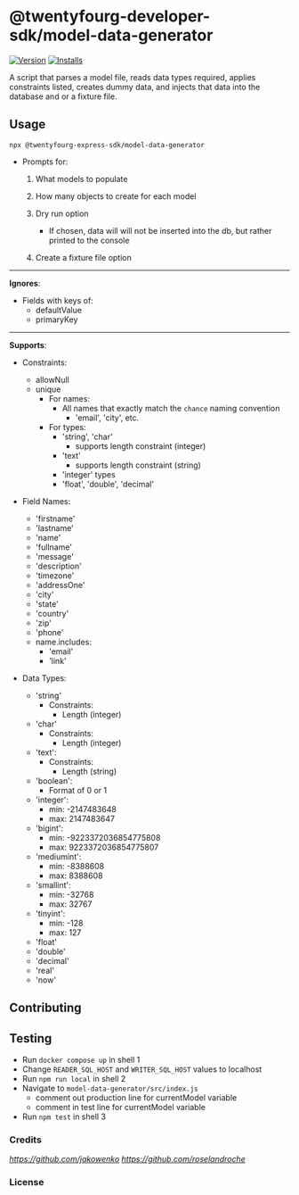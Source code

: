 # @twentyfourg-developer-sdk/model-data-generator

[![Version](https://flat.badgen.net/npm/v/@twentyfourg-developer-sdk/model-data-generator)](https://github.com/twentyfourg/developer-sdk/releases) [![Installs](https://flat.badgen.net/npm/dt/@twentyfourg-developer-sdk/model-data-generator)](https://www.npmjs.com/package/@twentyfourg-developer-sdk/model-data-generator)

A script that parses a model file, reads data types required, applies constraints listed, creates dummy data, and injects that data into the database and or a fixture file.

## Usage

```
npx @twentyfourg-express-sdk/model-data-generator
```

- Prompts for:

  1. What models to populate
  2. How many objects to create for each model
  3. Dry run option

     - If chosen, data will will not be inserted into the db, but rather printed to the console

  4. Create a fixture file option

---

**Ignores**:

- Fields with keys of:
  - defaultValue
  - primaryKey

---

**Supports**:

- Constraints:

  - allowNull
  - unique
    - For names:
      - All names that exactly match the `chance` naming convention
        - 'email', 'city', etc.
    - For types:
      - 'string', 'char'
        - supports length constraint (integer)
      - 'text'
        - supports length constraint (string)
      - 'integer' types
      - 'float', 'double', 'decimal'

- Field Names:

  - 'firstname'
  - 'lastname'
  - 'name'
  - 'fullname'
  - 'message'
  - 'description'
  - 'timezone'
  - 'addressOne'
  - 'city'
  - 'state'
  - 'country'
  - 'zip'
  - 'phone'
  - name.includes:
    - 'email'
    - 'link'

- Data Types:
  - 'string'
    - Constraints:
      - Length (integer)
  - 'char'
    - Constraints:
      - Length (integer)
  - 'text':
    - Constraints:
      - Length (string)
  - 'boolean':
    - Format of 0 or 1
  - 'integer':
    - min: -2147483648
    - max: 2147483647
  - 'bigint':
    - min: -9223372036854775808
    - max: 9223372036854775807
  - 'mediumint':
    - min: -8388608
    - max: 8388608
  - 'smallint':
    - min: -32768
    - max: 32767
  - 'tinyint':
    - min: -128
    - max: 127
  - 'float'
  - 'double'
  - 'decimal'
  - 'real'
  - 'now'

## Contributing

## Testing

- Run `docker compose up` in shell 1
- Change `READER_SQL_HOST` and `WRITER_SQL_HOST` values to localhost
- Run `npm run local` in shell 2
- Navigate to `model-data-generator/src/index.js`
  - comment out production line for currentModel variable
  - comment in test line for currentModel variable
- Run `npm test` in shell 3

### Credits

*https://github.com/jakowenko*
*https://github.com/roselandroche*

### License
